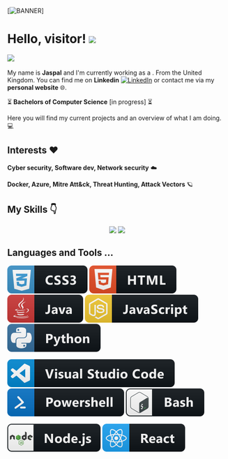 [![BANNER](https://raw.githubusercontent.com/Jaspal20/Assets/main/banner.png)]

<h1>Hello, visitor! <img src="https://media.giphy.com/media/hvRJCLFzcasrR4ia7z/giphy.gif" width="25px"> </h1> <img align="centered" src="https://estruyf-github.azurewebsites.net/api/VisitorHit?user=Jaspal20&repo=Bgstatic&countColorcountColor&countColor=%405B1E9B"/>

My name is **Jaspal** and I'm currently working as a ***<job title>***. From the United Kingdom. You can find me on **Linkedin**  [![LinkedIn](https://raw.githubusercontent.com/Jaspal20/Assets/main/linkedin-logo3.png)](https://www.linkedin.com/in/jaspal20) or contact me via my **personal website** :globe_with_meridians:.

:hourglass_flowing_sand: **Bachelors of Computer Science** [in progress] :hourglass_flowing_sand:

Here you will find my current projects and an overview of what I am doing.  💻

## Interests ❤️ 

**Cyber security, Software dev, Network security** ☁️

**Docker, Azure, Mitre Att&ck, Threat Hunting, Attack Vectors** 🪐

## My Skills 👇

<p align="center">
  <img width="49%" src="https://github-readme-stats.vercel.app/api?username=Jaspal20&show_icons=true&theme=tokyonight&count_private=true)" />
  <img width="49%" src="https://github-readme-streak-stats.herokuapp.com/?user=Jaspal20&theme=tokyonight&count_private=true)" />
</p>
</div>

##  Languages and Tools ...
 <!-- link to icons for refinement  https://github.com/MikeCodesDotNET/ColoredBadges -->

<p align="centered">
  <img src="https://github.com/MikeCodesDotNET/ColoredBadges/raw/master/svg/dev/languages/css3.svg" alt="css3" style="max-width: 100%;">
  <img src="https://github.com/MikeCodesDotNET/ColoredBadges/raw/master/svg/dev/languages/html.svg" alt="html" style="max-width: 100%;">
  <img src="https://github.com/MikeCodesDotNET/ColoredBadges/raw/master/svg/dev/languages/java.svg" alt="java" style="max-width: 100%;">
  <img src="https://github.com/MikeCodesDotNET/ColoredBadges/raw/master/svg/dev/languages/js.svg" alt="js" style="max-width: 100%;">
  <img src="https://github.com/MikeCodesDotNET/ColoredBadges/raw/master/svg/dev/languages/python.svg" alt="python" style="max-width: 100%;">
</p>
  
<p align="centered">
  <img src="https://github.com/MikeCodesDotNET/ColoredBadges/raw/master/svg/dev/tools/visualstudio_code.svg" alt="visualstudio_code" style="max-width: 100%;">
  <img src="https://github.com/MikeCodesDotNET/ColoredBadges/raw/master/svg/dev/tools/powershell.svg" alt="powershell" style="max-width: 100%;">
  <img src="https://github.com/MikeCodesDotNET/ColoredBadges/raw/master/svg/dev/tools/bash.svg" alt="bash" style="max-width: 100%;"> 
</p>
  
<p align="centered">
  <img src="https://github.com/MikeCodesDotNET/ColoredBadges/raw/master/svg/dev/frameworks/nodejs.svg" alt="nodejs" style="max-width: 100%;">
  <img src="https://github.com/MikeCodesDotNET/ColoredBadges/raw/master/svg/dev/frameworks/react.svg" alt="react" style="max-width: 100%;">
</p>
